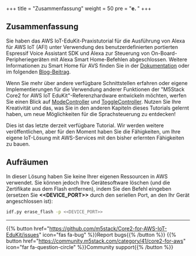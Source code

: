 
+++
title = "Zusammenfassung"
weight = 50
pre = "<b>e. </b>"
+++

## Zusammenfassung

Sie haben das AWS IoT-EduKit-Praxistutorial für die Ausführung von Alexa für AWS IoT (AFI) unter Verwendung des benutzerdefinierten portierten Espressif Voice Assistant SDK und Alexa zur Steuerung von On-Board-Peripheriegeräten mit Alexa Smart Home-Befehlen abgeschlossen. Weitere Informationen zu Smart Home für AVS finden Sie in der [Dokumentation](https://developer.amazon.com/en-US/docs/alexa/alexa-voice-service/smart-home-for-avs.html) oder im folgenden [Blog-Beitrag](https://developer.amazon.com/en-US/blogs/alexa/device-makers/2020/04/create-a-sample-alexa-built-in-disco-ball-with-smart-home-for-av).

Wenn Sie mehr über andere verfügbare Schnittstellen erfahren oder eigene Implementierungen für die Verwendung anderer Funktionen der "M5Stack Core2 for AWS IoT EduKit"-Referenzhardware entwickeln möchten, werfen Sie einen Blick auf [ModeController](https://developer.amazon.com/en-US/docs/alexa/alexa-voice-service/alexa-modecontroller.html) und [ToggleController](https://developer.amazon.com/en-US/docs/alexa/alexa-voice-service/alexa-togglecontroller.html). Nutzen Sie Ihre Kreativität und das, was Sie in den anderen Kapiteln dieses Tutorials gelernt haben, um neue Möglichkeiten für die Sprachsteuerung zu entdecken!

Dies ist das letzte derzeit verfügbare Tutorial. Wir werden weitere veröffentlichen, aber für den Moment haben Sie die Fähigkeiten, um Ihre eigene IoT-Lösung mit AWS-Services mit den bisher erlernten Fähigkeiten zu bauen.

## Aufräumen
In dieser Lösung haben Sie keine Ihrer eigenen Ressourcen in AWS verwendet. Sie können jedoch Ihre Gerätesoftware löschen (und die Zertifikate aus dem Flash entfernen), indem Sie den Befehl eingeben (ersetzen Sie **<<DEVICE_PORT>>** durch den seriellen Port, an den Ihr Gerät angeschlossen ist):
```bash
idf.py erase_flash -p <<DEVICE_PORT>>
```

---
{{% button href="https://github.com/m5stack/Core2-for-AWS-IoT-EduKit/issues" icon="fas fa-bug" %}}Report bugs{{% /button %}} {{% button href="https://community.m5stack.com/category/41/core2-for-aws" icon="far fa-question-circle" %}}Community support{{% /button %}}